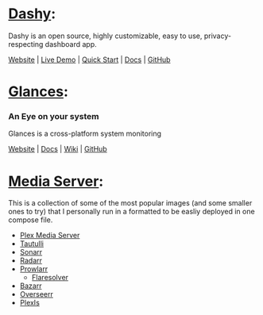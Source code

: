 # <b><u>Dashy</b></u>: #

Dashy is an open source, highly customizable, easy to use, privacy-respecting dashboard app. 

[Website][1] |  [Live Demo][4] |  [Quick Start][2] |  [Docs][3] |  [GitHub][5]

[1]: https://dashy.to                               "Website"
[2]: https://dashy.to/docs/quick-start              "Quick Start"
[3]: https://dashy.to/docs                          "Docs"
[4]: https://demo.dashy.to                          "Live Demo"
[5]: https://github.com/lissy93/dashy               "GitHub"


# <b><u>Glances</b></u>: #
### An Eye on your system ###

Glances is a cross-platform system monitoring

[Website][15] |  [Docs][17] | [Wiki][18] |  [GitHub][16]

[15]: https://nicolargo.github.io/glances/           "Website"
[17]: https://glances.readthedocs.io/en/latest/      "Docs"
[18]: https://github.com/nicolargo/glances/wiki      "Wiki"
[16]: https://github.com/nicolargo/glances          "GitHub"

# <b><u>Media Server</b></u>: #

This is a collection of some of the most popular images (and some smaller ones to try) that I personally run in a formatted to be easliy deployed in one compose file.

- [Plex Media Server][6]
- [Tautulli][7]
- [Sonarr][8]
- [Radarr][9]
- [Prowlarr][10]
   - [Flaresolver][14]
- [Bazarr][11]
- [Overseerr][12]
- [PlexIs][13]

[6]: https://hub.docker.com/r/plexinc/pms-docker/                    "Plex Media Server"
[7]: https://hub.docker.com/r/tautulli/tautulli/                     "Tautulli"
[8]: https://wiki.servarr.com/sonarr/installation/docker             "Sonarr"
[9]: https://wiki.servarr.com/radarr/installation/docker             "Radarr"
[10]: https://wiki.servarr.com/prowlarr/installation/docker                     "Prowlarr"
[14]: https://github.com/FlareSolverr/FlareSolverr/                 "Flaresolver"
[11]: https://hotio.dev/containers/bazarr/                           "Bazarr"
[12]: https://docs.overseerr.dev/getting-started/installation#docker "Overseerr"
[13]: https://hub.docker.com/r/julesmellot/plexis/                   "PlexIs"
